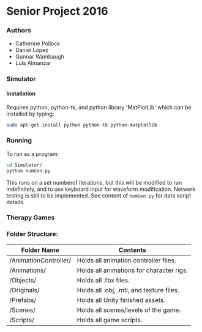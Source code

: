 # Senior Project 2016

### Authors

+ Catherine Pollock
+ Daniel Lopez
+ Gunnar Wambaugh
+ Luis Almanzar

### Simulator
#### Installation
Requires python, python-tk, and python library 'MatPlotLib' which can be installed by typing:

```bash
sudo apt-get install python python-tk python-matplotlib
```

### Running
To run as a program:

```bash
cd Simulator/
python numGen.py
```

This runs on a set numberof iterations, but this will be modified to run indefinitely, and to use keyboard input for waveform modification. Network testing is still to be implemented.
See content of `numGen.py` for data script details.

### Therapy Games

### Folder Structure:

Folder Name | Contents
 ---------- | -------- 
 /AnimationController/ | Holds all animation controller files.
/Animations/ | Holds all animations for character rigs.
/Objects/ | Holds all .fbx files.
/Originals/ | Holds all .obj, .mtl, and texture files.
/Prefabs/ | Holds all Unity finished assets.
/Scenes/ | Holds all scenes/levels of the game.
/Scripts/ | Holds all game scripts.
